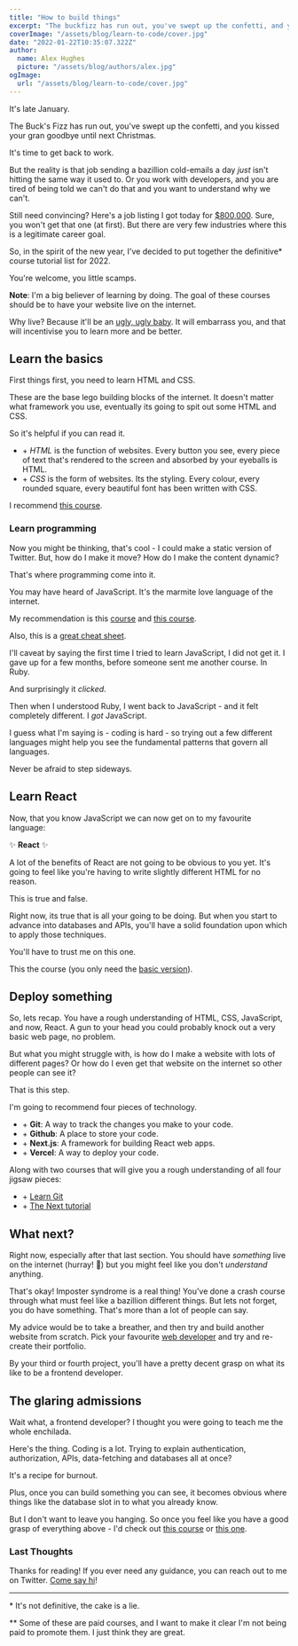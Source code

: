 ```yaml
---
title: "How to build things"
excerpt: "The buckfizz has run out, you've swept up the confetti, and you kissed your gran goodbye until next Christmas."
coverImage: "/assets/blog/learn-to-code/cover.jpg"
date: "2022-01-22T10:35:07.322Z"
author:
  name: Alex Hughes
  picture: "/assets/blog/authors/alex.jpg"
ogImage:
  url: "/assets/blog/learn-to-code/cover.jpg"
---
```


It's late January.

The Buck's Fizz has run out, you've swept up the confetti, and you kissed your gran goodbye until next Christmas.

It's time to get back to work.

But the reality is that job sending a bazillion cold-emails a day _just_ isn't hitting the same way it used to. Or you work with developers, and you are tired of being told we can't do that and you want to understand why we can't.

Still need convincing? Here's a job listing I got today for [$800,000](https://www.linkedin.com/jobs/view/2885531879). Sure, you won't get that one (at first). But there are very few industries where this is a legitimate career goal.

So, in the spirit of the new year, I've decided to put together the definitive\* course tutorial list for 2022.

You're welcome, you little scamps.

**Note**: I'm a big believer of learning by doing. The goal of these courses should be to have your website live on the internet.

Why live? Because it'll be an [ugly, ugly baby](https://www.stickyminds.com/article/ugly-baby-syndrome). It will embarrass you, and that will incentivise you to learn more and be better.

## Learn the basics

First things first, you need to learn HTML and CSS.

These are the base lego building blocks of the internet. It doesn't matter what framework you use, eventually its going to spit out some HTML and CSS.

So it's helpful if you can read it.

- \+ _HTML_ is the function of websites. Every button you see, every piece of text that's rendered to the screen and absorbed by your eyeballs is HTML.
- \+ _CSS_ is the form of websites. Its the styling. Every colour, every rounded square, every beautiful font has been written with CSS.

I recommend [this course](https://www.codecademy.com/learn/paths/learn-how-to-build-websites).

### Learn programming

Now you might be thinking, that's cool - I could make a static version of Twitter. But, how do I make it move? How do I make the content dynamic?

That's where programming come into it.

You may have heard of JavaScript. It's the marmite love language of the internet.

My recommendation is this [course](https://www.codecademy.com/learn/paths/code-foundations) and [this course](https://www.codecademy.com/learn/introduction-to-javascript).

Also, this is a [great cheat sheet](https://learnxinyminutes.com/docs/javascript/).

I'll caveat by saying the first time I tried to learn JavaScript, I did not get it. I gave up for a few months, before someone sent me another course. In Ruby.

And surprisingly it _clicked_.

Then when I understood Ruby, I went back to JavaScript - and it felt completely different. I _got_ JavaScript.

I guess what I'm saying is - coding is hard - so trying out a few different languages might help you see the fundamental patterns that govern all languages.

Never be afraid to step sideways.

## Learn React

Now, that you know JavaScript we can now get on to my favourite language:

✨ **React** ✨

A lot of the benefits of React are not going to be obvious to you yet. It's going to feel like you're having to write slightly different HTML for no reason.

This is true and false.

Right now, its true that is all your going to be doing. But when you start to advance into databases and APIs, you'll have a solid foundation upon which to apply those techniques.

You'll have to trust me on this one.

This the course (you only need the [basic version](https://epicreact.dev)).

## Deploy something

So, lets recap. You have a rough understanding of HTML, CSS, JavaScript, and now, React. A gun to your head you could probably knock out a very basic web page, no problem.

But what you might struggle with, is how do I make a website with lots of different pages? Or how do I even get that website on the internet so other people can see it?

That is this step.

I'm going to recommend four pieces of technology.

- \+ **Git**: A way to track the changes you make to your code.
- \+ **Github**: A place to store your code.
- \+ **Next.js**: A framework for building React web apps.
- \+ **Vercel**: A way to deploy your code.

Along with two courses that will give you a rough understanding of all four jigsaw pieces:

- \+ [Learn Git](https://www.codecademy.com/learn/learn-git)
- \+ [The Next tutorial](https://nextjs.org/learn/basics/create-nextjs-app)

## What next?

Right now, especially after that last section. You should have _something_ live on the internet (hurray! 🎊) but you might feel like you don't _understand_ anything.

That's okay! Imposter syndrome is a real thing! You've done a crash course through what must feel like a bazillion different things. But lets not forget, you do have something. That's more than a lot of people can say.

My advice would be to take a breather, and then try and build another website from scratch. Pick your favourite [web developer](https://twitter.com/alexjackhughes) and try and re-create their portfolio.

By your third or fourth project, you'll have a pretty decent grasp on what its like to be a frontend developer.

## The glaring admissions

Wait what, a frontend developer? I thought you were going to teach me the whole enchilada.

Here's the thing. Coding is a lot. Trying to explain authentication, authorization, APIs, data-fetching and databases all at once?

It's a recipe for burnout.

Plus, once you can build something you can see, it becomes obvious where things like the database slot in to what you already know.

But I don't want to leave you hanging. So once you feel like you have a good grasp of everything above - I'd check out [this course](https://egghead.io/courses/build-a-saas-product-with-next-js-supabase-and-stripe-61f2bc20) or [this one](https://react2025.com/).

### Last Thoughts

Thanks for reading! If you ever need any guidance, you can reach out to me on Twitter. [Come say hi](https://twitter.com/alexjackhughes)!

---

\* It's not definitive, the cake is a lie.

\*\* Some of these are paid courses, and I want to make it clear I'm not being paid to promote them. I just think they are great.
